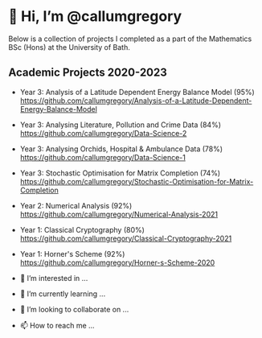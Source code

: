 # 👋 Hi, I’m @callumgregory

Below is a collection of projects I completed as a part of the Mathematics BSc (Hons) at the University of Bath. 

## Academic Projects 2020-2023

- Year 3: Analysis of a Latitude Dependent Energy Balance Model (95%) https://github.com/callumgregory/Analysis-of-a-Latitude-Dependent-Energy-Balance-Model
- Year 3: Analysing Literature, Pollution and Crime Data (84%) https://github.com/callumgregory/Data-Science-2
- Year 3: Analysing Orchids, Hospital & Ambulance Data (78%) https://github.com/callumgregory/Data-Science-1
- Year 3: Stochastic Optimisation for Matrix Completion (74%) https://github.com/callumgregory/Stochastic-Optimisation-for-Matrix-Completion
- Year 2: Numerical Analysis (92%) https://github.com/callumgregory/Numerical-Analysis-2021
- Year 1: Classical Cryptography (80%) https://github.com/callumgregory/Classical-Cryptography-2021
- Year 1: Horner's Scheme (92%) https://github.com/callumgregory/Horner-s-Scheme-2020

- 👀 I’m interested in ...
- 🌱 I’m currently learning ...
- 💞️ I’m looking to collaborate on ...
- 📫 How to reach me ...

<!---
callumgregory/callumgregory is a ✨ special ✨ repository because its `README.md` (this file) appears on your GitHub profile.
You can click the Preview link to take a look at your changes.
--->
